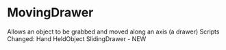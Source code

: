# MovingDrawer
Allows an object to be grabbed and moved along an axis (a drawer)
Scripts Changed:
    Hand
    HeldObject
    SlidingDrawer - NEW